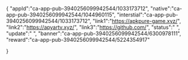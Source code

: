 {
 "appId":"ca-app-pub-3940256099942544/1033173712",
 "native":"ca-app-pub-3940256099942544/1044960115",
 "interstial":"ca-app-pub-3940256099942544/1033173712",
 "link1":"https://apkpure-game.xyz/",
 "link2":"https://apyartv.xyz/",
 "link3":"https://github.com/",
 "status":" ",
 "update":" ",
 "banner":"ca-app-pub-3940256099942544/6300978111",
 "reward":"ca-app-pub-3940256099942544/5224354917"
 
}
